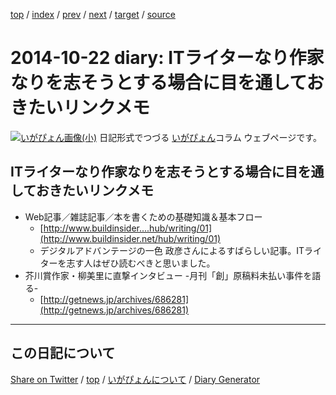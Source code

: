 [top](../index.html) 
 / [index](index.html) 
 / [prev](ig141017.html) 
 / [next](ig141024.html) 
 / [target](https://igapyon.github.io/diary/2014/ig141022.html) 
 / [source](https://github.com/igapyon/diary/blob/gh-pages/2014/ig141022.html.src.md) 

2014-10-22 diary: ITライターなり作家なりを志そうとする場合に目を通しておきたいリンクメモ
=====================================================================================================
[![いがぴょん画像(小)](https://igapyon.github.io/diary/images/iga200306s.jpg "いがぴょん")](https://igapyon.github.io/diary/memo/memoigapyon.html) 日記形式でつづる [いがぴょん](https://igapyon.github.io/diary/memo/memoigapyon.html)コラム ウェブページです。

## ITライターなり作家なりを志そうとする場合に目を通しておきたいリンクメモ


* Web記事／雑誌記事／本を書くための基礎知識＆基本フロー
  * [http://www.buildinsider....hub/writing/01](http://www.buildinsider.net/hub/writing/01)
  * デジタルアドバンテージの一色 政彦さんによるすばらしい記事。ITライターを志す人はぜひ読むべきと思いました。
* 芥川賞作家・柳美里に直撃インタビュー -月刊「創」原稿料未払い事件を語る-
  * [http://getnews.jp/archives/686281](http://getnews.jp/archives/686281)


----------------------------------------------------------------------------------------------------

## この日記について

[Share on Twitter](https://twitter.com/intent/tweet?hashtags=igapyon%2Cdiary%2C%E3%81%84%E3%81%8C%E3%81%B4%E3%82%87%E3%82%93&text=IT%E3%83%A9%E3%82%A4%E3%82%BF%E3%83%BC%E3%81%AA%E3%82%8A%E4%BD%9C%E5%AE%B6%E3%81%AA%E3%82%8A%E3%82%92%E5%BF%97%E3%81%9D%E3%81%86%E3%81%A8%E3%81%99%E3%82%8B%E5%A0%B4%E5%90%88%E3%81%AB%E7%9B%AE%E3%82%92%E9%80%9A%E3%81%97%E3%81%A6%E3%81%8A%E3%81%8D%E3%81%9F%E3%81%84%E3%83%AA%E3%83%B3%E3%82%AF%E3%83%A1%E3%83%A2&url=https%3A%2F%2Figapyon.github.io%2Fdiary%2F2014%2Fig141022.html) / [top](../index.html) / [いがぴょんについて](https://igapyon.github.io/diary/memo/memoigapyon.html) / [Diary Generator](https://github.com/igapyon/igapyonv3)
